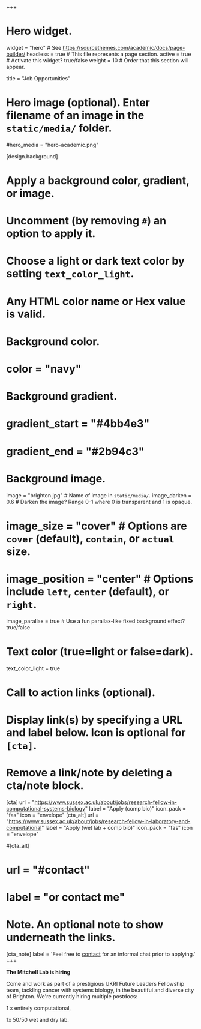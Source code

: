+++
# Hero widget.
widget = "hero"  # See https://sourcethemes.com/academic/docs/page-builder/
headless = true  # This file represents a page section.
active = true  # Activate this widget? true/false
weight = 10  # Order that this section will appear.

title = "Job Opportunities"

# Hero image (optional). Enter filename of an image in the `static/media/` folder.
#hero_media = "hero-academic.png"

[design.background]
  # Apply a background color, gradient, or image.
  #   Uncomment (by removing `#`) an option to apply it.
  #   Choose a light or dark text color by setting `text_color_light`.
  #   Any HTML color name or Hex value is valid.

  # Background color.
  # color = "navy"
  
  # Background gradient.
  # gradient_start = "#4bb4e3"
  # gradient_end = "#2b94c3"
  
  # Background image.
   image = "brighton.jpg"  # Name of image in `static/media/`.
   image_darken = 0.6  # Darken the image? Range 0-1 where 0 is transparent and 1 is opaque.
  # image_size = "cover"  #  Options are `cover` (default), `contain`, or `actual` size.
  # image_position = "center"  # Options include `left`, `center` (default), or `right`.
   image_parallax = true  # Use a fun parallax-like fixed background effect? true/false
  
  # Text color (true=light or false=dark).
  text_color_light = true

# Call to action links (optional).
#   Display link(s) by specifying a URL and label below. Icon is optional for `[cta]`.
#   Remove a link/note by deleting a cta/note block.

[cta]
  url = "https://www.sussex.ac.uk/about/jobs/research-fellow-in-computational-systems-biology"
  label = "Apply (comp bio)"
  icon_pack = "fas"
  icon = "envelope"
[cta_alt]
  url = "https://www.sussex.ac.uk/about/jobs/research-fellow-in-laboratory-and-computational"
  label = "Apply (wet lab + comp bio)"
  icon_pack = "fas"
  icon = "envelope"
  
#[cta_alt]
#  url = "#contact"
#  label = "or contact me"

# Note. An optional note to show underneath the links.
[cta_note]
  label = 'Feel free to <a href="/#contact">contact</a> for an informal chat prior to applying.'
+++

**The Mitchell Lab is hiring**

Come and work as part of a prestigious UKRI Future Leaders Fellowship team, tackling cancer with systems biology, in the beautiful and diverse city of Brighton. We're currently hiring multiple postdocs: 

1 x entirely computational,

1x 50/50 wet and dry lab.

